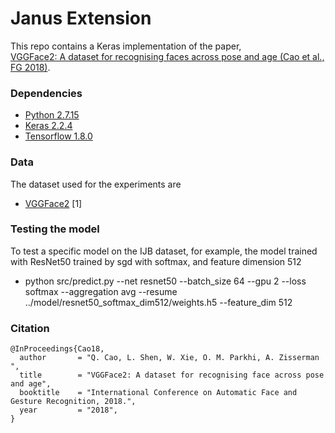 # Janus Extension #

This repo contains a Keras implementation of the paper,     
[VGGFace2: A dataset for recognising faces across pose and age (Cao et al., FG 2018)](https://arxiv.org/abs/1710.08092).

### Dependencies
- [Python 2.7.15](https://www.continuum.io/downloads)
- [Keras 2.2.4](https://keras.io/)
- [Tensorflow 1.8.0](https://www.tensorflow.org/)

### Data
The dataset used for the experiments are

- [VGGFace2](http://www.robots.ox.ac.uk/~vgg/data/vgg_face2/) [1]

### Testing the model
To test a specific model on the IJB dataset, 
for example, the model trained with ResNet50 trained by sgd with softmax, and feature dimension 512

- python src/predict.py --net resnet50 --batch_size 64 --gpu 2 --loss softmax --aggregation avg --resume ../model/resnet50_softmax_dim512/weights.h5 --feature_dim 512

### Citation
```
@InProceedings{Cao18,
  author       = "Q. Cao, L. Shen, W. Xie, O. M. Parkhi, A. Zisserman ",
  title        = "VGGFace2: A dataset for recognising face across pose and age",
  booktitle    = "International Conference on Automatic Face and Gesture Recognition, 2018.",
  year         = "2018",
}
```

